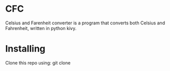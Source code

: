 # CFC
Celsius and Farenheit converter is a program that converts both Celsius and Fahrenheit, written in python kivy.


# Installing

Clone this repo using:
        git clone 
